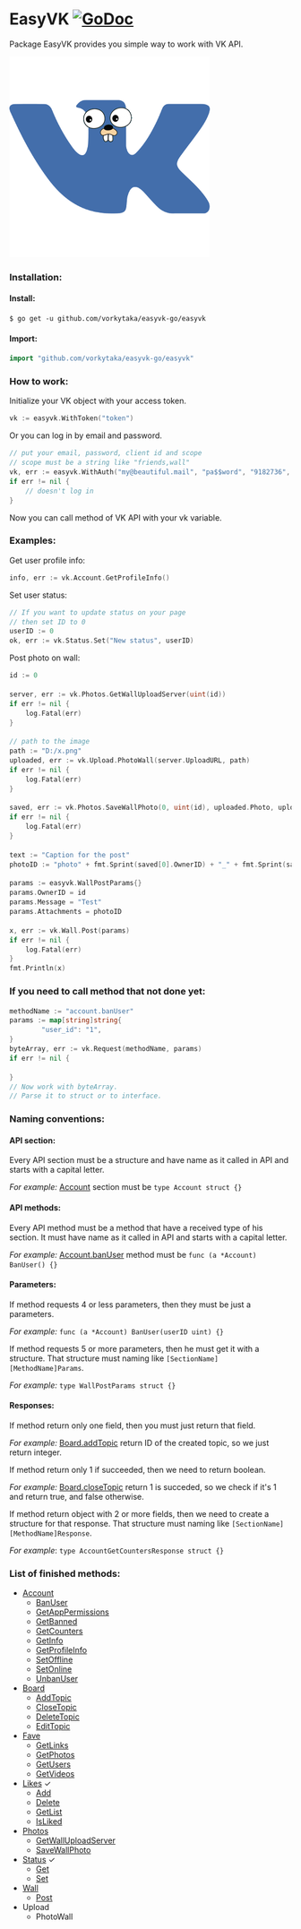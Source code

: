 # EasyVK [![GoDoc](https://godoc.org/github.com/vorkytaka/easyvk-go/easyvk?status.svg)](https://godoc.org/github.com/vorkytaka/easyvk-go/easyvk)
Package EasyVK provides you simple way to work with VK API.

![Logo](./logo.png)

### Installation:
#### Install:
```
$ go get -u github.com/vorkytaka/easyvk-go/easyvk
```
#### Import:
```go
import "github.com/vorkytaka/easyvk-go/easyvk"
```

### How to work:
Initialize your VK object with your access token.
```go
vk := easyvk.WithToken("token")
```
Or you can log in by email and password.
```go
// put your email, password, client id and scope
// scope must be a string like "friends,wall"
vk, err := easyvk.WithAuth("my@beautiful.mail", "pa$$word", "9182736", "friends,wall,photos")
if err != nil {
	// doesn't log in
}
```

Now you can call method of VK API with your vk variable.

### Examples:
Get user profile info:
```go
info, err := vk.Account.GetProfileInfo()
```
Set user status:
```go
// If you want to update status on your page
// then set ID to 0
userID := 0
ok, err := vk.Status.Set("New status", userID)
```
Post photo on wall:
```go
id := 0

server, err := vk.Photos.GetWallUploadServer(uint(id))
if err != nil {
	log.Fatal(err)
}

// path to the image
path := "D:/x.png"
uploaded, err := vk.Upload.PhotoWall(server.UploadURL, path)
if err != nil {
	log.Fatal(err)
}

saved, err := vk.Photos.SaveWallPhoto(0, uint(id), uploaded.Photo, uploaded.Hash, "", uploaded.Server, 0, 0)
if err != nil {
	log.Fatal(err)
}

text := "Caption for the post"
photoID := "photo" + fmt.Sprint(saved[0].OwnerID) + "_" + fmt.Sprint(saved[0].ID)

params := easyvk.WallPostParams{}
params.OwnerID = id
params.Message = "Test"
params.Attachments = photoID

x, err := vk.Wall.Post(params)
if err != nil {
	log.Fatal(err)
}
fmt.Println(x)
```

### If you need to call method that not done yet:
```go
methodName := "account.banUser"
params := map[string]string{
        "user_id": "1",
}
byteArray, err := vk.Request(methodName, params)
if err != nil {
        
}
// Now work with byteArray.
// Parse it to struct or to interface.
```

### Naming conventions:

#### API section:

Every API section must be a structure and have name as it called in API and starts with a capital letter.

*For example:*
[Account](https://vk.com/dev/account) section must be  ```type Account struct {}```

#### API methods:

Every API method must be a method that have a received type of his section.
It must have name as it called in API and starts with a capital letter.

*For example:*
[Account.banUser](https://vk.com/dev/account.banUser) method must be ```func (a *Account) BanUser() {}```

#### Parameters:

If method requests 4 or less parameters, then they must be just a parameters.

*For example:* ```func (a *Account) BanUser(userID uint) {}```

If method requests 5 or more parameters, then he must get it with a structure.
That structure must naming like ```[SectionName][MethodName]Params```.

*For example:* ```type WallPostParams struct {}```

#### Responses:

If method return only one field, then you must just return that field.

*For example:*
[Board.addTopic](https://vk.com/dev/board.addTopic) return ID of the created topic,
so we just return integer.

If method return only 1 if succeeded, then we need to return boolean.

*For example:*
[Board.closeTopic](https://vk.com/dev/board.closeTopic) return 1 is succeded, so
we check if it's 1 and return true, and false otherwise.

If method return object with 2 or more fields, then we need to create a structure for that response.
That structure must naming like ```[SectionName][MethodName]Response```.

*For example*: ```type AccountGetCountersResponse struct {}```

### List of finished methods:
* [Account](https://vk.com/dev/account)
    * [BanUser](https://vk.com/dev/account.banUser)
    * [GetAppPermissions](https://vk.com/dev/account.getAppPermissions)
    * [GetBanned](https://vk.com/dev/account.getBanned)
    * [GetCounters](https://vk.com/dev/account.getCounters)
    * [GetInfo](https://vk.com/dev/account.getInfo)
    * [GetProfileInfo](https://vk.com/dev/account.getProfileInfo)
    * [SetOffline](https://vk.com/dev/account.setOffline)
    * [SetOnline](https://vk.com/dev/account.setOnline)
    * [UnbanUser](https://vk.com/dev/account.unbanUser)
* [Board](https://vk.com/dev/board)
    * [AddTopic](https://vk.com/dev/board.addTopic)
    * [CloseTopic](https://vk.com/dev/board.closeTopic)
    * [DeleteTopic](https://vk.com/dev/board.deleteTopic)
    * [EditTopic](https://vk.com/dev/board.editTopic)
* [Fave](https://vk.com/dev/fave)
    * [GetLinks](https://vk.com/dev/fave.getLinks)
    * [GetPhotos](https://vk.com/dev/fave.getPhotos)
    * [GetUsers](https://vk.com/dev/fave.getUsers)
    * [GetVideos](https://vk.com/dev/fave.getVideos)
* [Likes](https://vk.com/dev/likes) ✓
    * [Add](https://vk.com/dev/likes.add)
    * [Delete](https://vk.com/dev/likes.delete)
    * [GetList](https://vk.com/dev/likes.getList)
    * [IsLiked](https://vk.com/dev/likes.isLiked)
* [Photos](https://vk.com/dev/photos)
    * [GetWallUploadServer](https://vk.com/dev/photos.getWallUploadServer)
    * [SaveWallPhoto](https://vk.com/dev/photos.saveWallPhoto)
* [Status](https://vk.com/dev/status) ✓
    * [Get](https://vk.com/dev/status.get)
    * [Set](https://vk.com/dev/status.set)
* [Wall](https://vk.com/dev/wall)
    * [Post](https://vk.com/dev/wall.post)
* Upload
    * PhotoWall